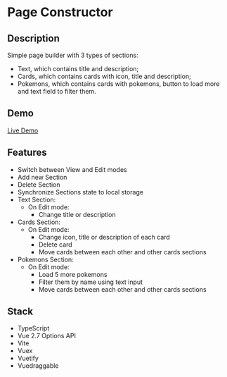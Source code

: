 # Page Constructor

## Description

Simple page builder with 3 types of sections:

- Text, which contains title and description;
- Cards, which contains cards with icon, title and description;
- Pokemons, which contains cards with pokemons, button to load more and text field to filter them.

## Demo

[Live Demo](https://leendrew.github.io/page-constructor)

## Features

- Switch between View and Edit modes
- Add new Section
- Delete Section
- Synchronize Sections state to local storage
- Text Section:
  - On Edit mode:
    - Change title or description
- Cards Section:
  - On Edit mode:
    - Change icon, title or description of each card
    - Delete card
    - Move cards between each other and other cards sections
- Pokemons Section:
  - On Edit mode:
    - Load 5 more pokemons
    - Filter them by name using text input
    - Move cards between each other and other cards sections

## Stack

- TypeScript
- Vue 2.7 Options API
- Vite
- Vuex
- Vuetify
- Vuedraggable
